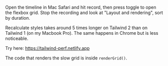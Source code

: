 Open the timeline in Mac Safari and hit record, then press toggle to open
the flexbox grid. Stop the recording and look at "Layout and rendering", sort
by duration.

Recalculate styles takes around 5 times longer on Tailwind 2 than on
Tailwind 1 (on my Macbook Pro). The same happens in Chrome but is less
noticeable.

Try here: https://tailwind-perf.netlify.app

The code that renders the slow grid is inside `renderGrid()`.
